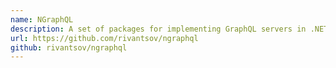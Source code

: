 ```yaml
---
name: NGraphQL
description: A set of packages for implementing GraphQL servers in .NET
url: https://github.com/rivantsov/ngraphql
github: rivantsov/ngraphql
---
```

